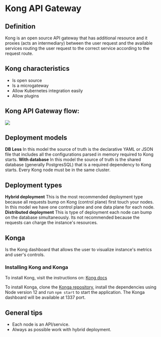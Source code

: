 # Kong API Gateway

## Definition

Kong is an open source API gateway that has additional resource and it proxies (acts an intermediary) between the user request and the available services routing the user request to the correct service according to the request route.

## Kong characteristics
- Is open source
- Is a microgateway
- Allow Kubernetes integration easily
- Allow plugins

## Kong API Gateway flow:

<img src='https://i.ibb.co/MkCY69c/Screenshot-2024-06-12-at-07-14-50.png'/>


## Deployment models

**DB Less** In this model the source of truth is the declarative YAML or JSON file that includes all the configurations parsed in memory required to Kong starts.
**With database** In this model the source of truth is the shared database (generally PostgresSQL) that is a required dependency to Kong starts. Every Kong node must be in the same cluster.


## Deployment types
**Hybrid deployment** This is the most recommended deployment type because all requests bump on Kong (control plane) first touch your nodes. In this model we have one control plane and one data plane for each node.
**Distributed deployment** This is type of deployment each node can bump on the database simultaneously. Its not recommended because the requests can charge the instance's resources.

## Konga
Is the Kong dashboard that allows the user to visualize instance's metrics and user's controls.

### Installing Kong and Konga

To install Kong, visit the instructions on: [Kong docs](https://docs.konghq.com/gateway/latest/install/docker/#install-kong-gateway-with-a-database)

To install Konga, clone the [Konga repository](https://github.com/pantsel/konga), install the dependencies using Node version 12 and run `npm start` to start the application. The Konga dashboard will be available at 1337 port.


## General tips
- Each node is an API/service.
- Always as possible work with hybrid deployment.
